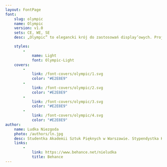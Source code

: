 ```yaml
---
layout: FontPage
font:
    slug: olympic
    name: Olympic
    version: v1.0
    sets: CE, WE, SE
    desc: „Olympic” to elegancki krój do zastosowań display’owych. Projekt był inspirowany warszawskimi szyldami oraz stołeczną typografią lat 70-tych. Font, mimo uniwersalności i nowoczesności, zwiera w swojej formie rodzaj nostalgii za dawną Warszawą.

    styles:
        -
            name: Light
            font: Olympic-Light
    covers:
        -
            link: /font-covers/olympic/1.svg
            color: "#E2E8E9"
        -
            link: /font-covers/olympic/2.svg
            color: "#E2E8E9"
        -
            link: /font-covers/olympic/3.svg
            color: "#E2E8E9"
        -
            link: /font-covers/olympic/4.svg
            color: "#E2E8E9"
author:
    name: Ludka Niezgoda
    photo: /authors/ln.jpg
    desc: Studentka Akademii Sztuk Pięknych w Warszawie. Stypendystka Krajowego Funduszu na rzecz Dzieci. Zajmuje się głównie typografią i projektowaniem krojów pism.
    links:
        -
            link: https://www.behance.net/nieludka
            title: Behance
---
```


